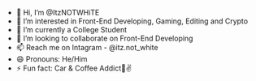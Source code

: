 - 👋 Hi, I’m @ItzNOTWHiTE
- 👀 I’m interested in Front-End Developing, Gaming, Editing and Crypto
- 🌱 I’m currently a College Student
- 💞️ I’m looking to collaborate on Front-End Developing
- 📫 Reach me on Intagram - @itz.not_white
- 😄 Pronouns: He/Him
- ⚡ Fun fact: Car & Coffee Addict🙂✌️

<!---
ItzNOTWHiTE/ItzNOTWHiTE is a ✨ special ✨ repository because its `README.md` (this file) appears on your GitHub profile.
You can click the Preview link to take a look at your changes.
--->
